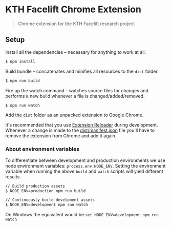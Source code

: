 # KTH Facelift Chrome Extension

> Chrome extension for the KTH Facelift research project

## Setup

Install all the dependencies – necessary for anything to work at all.

```bash
$ npm install
```

Build bundle – concatenates and minifies all resources to the `dist` folder.

```bash
$ npm run build
```

Fire up the watch command – watches source files for changes and performs a new build whenever a file is changed/added/removed.

```bash
$ npm run watch
```

Add the `dist` folder as an unpacked extension to Google Chrome.

It's recommended that you use [Extension Reloader](https://chrome.google.com/webstore/detail/extensions-reloader/fimgfedafeadlieiabdeeaodndnlbhid?hl=en) during development. Whenever a change is made to the [dist/manifest.json](dist/manifest.json) file you'll have to remove the extension from Chrome and add it again.

### About environment variables

To differentiate between development and production environments we use node environment variables: `process.env.NODE_ENV`. Setting the environment variable when running the above `build` and `watch` scripts will yield different results.

```bash
// Build production assets
$ NODE_ENV=production npm run build

// Continuously build develoment assets
$ NODE_ENV=development npm run watch
```

On Windows the equivalent would be `set NODE_ENV=development npm run watch`
